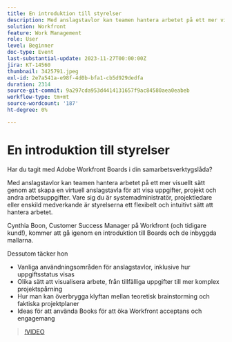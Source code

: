 ```yaml
---
title: En introduktion till styrelser
description: Med anslagstavlor kan teamen hantera arbetet på ett mer visuellt sätt genom att skapa en virtuell anslagstavla för att visa uppgifter, projekt och andra arbetsuppgifter. Vare sig du är systemadministratör, projektledare eller enskild medverkande är styrelserna ett flexibelt och intuitivt sätt att hantera arbetet.
solution: Workfront
feature: Work Management
role: User
level: Beginner
doc-type: Event
last-substantial-update: 2023-11-27T00:00:00Z
jira: KT-14560
thumbnail: 3425791.jpeg
exl-id: 2e7a541a-e98f-4d0b-bfa1-cb5d929dedfa
duration: 2314
source-git-commit: 9a297cda953d4414131657f9ac84580aea0eabeb
workflow-type: tm+mt
source-wordcount: '187'
ht-degree: 0%

---
```


# En introduktion till styrelser

Har du tagit med Adobe Workfront Boards i din samarbetsverktygslåda?

Med anslagstavlor kan teamen hantera arbetet på ett mer visuellt sätt genom att skapa en virtuell anslagstavla för att visa uppgifter, projekt och andra arbetsuppgifter. Vare sig du är systemadministratör, projektledare eller enskild medverkande är styrelserna ett flexibelt och intuitivt sätt att hantera arbetet.

Cynthia Boon, Customer Success Manager på Workfront (och tidigare kund!), kommer att gå igenom en introduktion till Boards och de inbyggda mallarna.

Dessutom täcker hon

* Vanliga användningsområden för anslagstavlor, inklusive hur uppgiftsstatus visas
* Olika sätt att visualisera arbete, från tillfälliga uppgifter till mer komplex projektspårning
* Hur man kan överbrygga klyftan mellan teoretisk brainstorming och faktiska projektplaner
* Ideas för att använda Books för att öka Workfront acceptans och engagemang

>[!VIDEO](https://video.tv.adobe.com/v/3425791/?learn=on)
